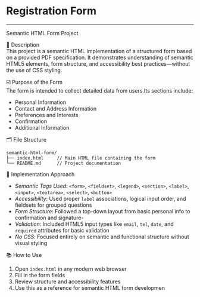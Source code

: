 # Registration Form
---

Semantic HTML Form Project

🎯 Description  
This project is a semantic HTML implementation of a structured form based on a provided PDF specification. It demonstrates understanding of semantic HTML5 elements, form structure, and accessibility best practices—without the use of CSS styling.

☑️ Purpose of the Form  
The form is intended to collect detailed data from users.Its sections include:

- Personal Information
- Contact and Address Information
- Preferences and Interests
- Confirmation
- Additional Information


🗂 File Structure  
```
semantic-html-form/
├── index.html     // Main HTML file containing the form
└── README.md      // Project documentation
```

📌 Implementation Approach  
- *Semantic Tags Used*: `<form>`, `<fieldset>`, `<legend>`, `<section>`, `<label>`, `<input>`, `<textarea>`, `<select>`, `<button>`  
- *Accessibility*: Used proper `label` associations, logical input order, and fieldsets for grouped questions  
- *Form Structure*: Followed a top-down layout from basic personal info to confirmation and signature-
- *Validation*: Included HTML5 input types like `email`, `tel`, `date`, and `required` attributes for basic validation  
- *No CSS*: Focused entirely on semantic and functional structure without visual styling

📚 How to Use  
1. Open `index.html` in any modern web browser  
2. Fill in the form fields  
3. Review structure and accessibility features  
4. Use this as a reference for semantic HTML form developmen  
